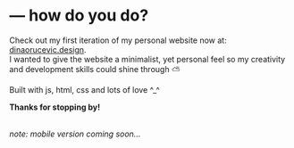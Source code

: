 #  ⁠— how do you do? 

Check out my first iteration of my personal website now at: [dinaorucevic.design](dinaorucevic.design). <br> I wanted to give the website a minimalist, yet personal feel so my creativity and development skills could shine through ⛅
 

Built with js, html, css and lots of love ^_^

**Thanks for stopping by!** <br> <br>

*note: mobile version coming soon...*
